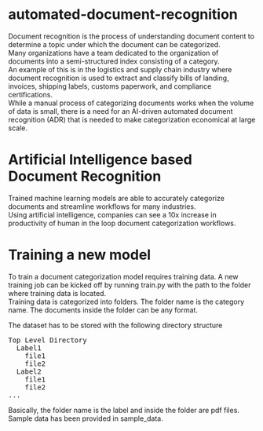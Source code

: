 # automated-document-recognition
Document recognition is the process of understanding document content to determine a topic under which the document can be categorized.\
Many organizations have a team dedicated to the organization of documents into a semi-structured index consisting of a category.\
An example of this is in the logistics and supply chain industry where document recognition is used to extract and classify bills of landing, invoices, shipping labels, customs paperwork, and compliance certifications.\
While a manual process of categorizing documents works when the volume of data is small, there is a need for an AI-driven automated document recognition (ADR) that is needed to make categorization economical at large scale. 

# Artificial Intelligence based Document Recognition
Trained machine learning models are able to accurately categorize documents and streamline workflows for many industries.\
Using artificial intelligence, companies can see a 10x increase in productivity of human in the loop document categorization workflows. 


# Training a new model
To train a document categorization model requires training data. A new training job can be kicked off by running train.py with the path to the folder where training data is located. \
Training data is categorized into folders. The folder name is the category name. The documents inside the folder can be any format.

The dataset has to be stored with the following directory structure
<pre>
Top Level Directory
  Label1 
    file1 
    file2
  Label2 
    file1
    file2
... 
</pre>

Basically, the folder name is the label and inside the folder are pdf files.\
Sample data has been provided in sample_data. 
